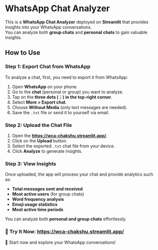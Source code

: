 # WhatsApp Chat Analyzer  

This is a **WhatsApp Chat Analyzer** deployed on **Streamlit** that provides insights into your WhatsApp conversations.  
You can analyze both **group chats** and **personal chats** to gain valuable insights.  

## How to Use  

### Step 1: Export Chat from WhatsApp  
To analyze a chat, first, you need to export it from WhatsApp:  

1. Open **WhatsApp** on your phone.  
2. Go to the **chat** (personal or group) you want to analyze.  
3. Tap on the **three dots (⋮) in the top-right corner**.  
4. Select **More > Export chat**.  
5. Choose **Without Media** (only text messages are needed).  
6. Save the `.txt` file or send it to yourself via email.  

### Step 2: Upload the Chat File  
1. Open the **https://wca-chakshu.streamlit.app/**.  
2. Click on the **Upload** button.  
3. Select the exported `.txt` chat file from your device.  
4. Click **Analyze** to generate insights.  

### Step 3: View Insights  
Once uploaded, the app will process your chat and provide analytics such as:  

- **Total messages sent and received**  
- **Most active users** (for group chats)  
- **Word frequency analysis**  
- **Emoji usage statistics**  
- **Most active time periods**  

You can analyze both **personal and group chats** effortlessly.  

### 🔗 Try It Now:  **https://wca-chakshu.streamlit.app/**

🚀 Start now and explore your WhatsApp conversations!  

 
